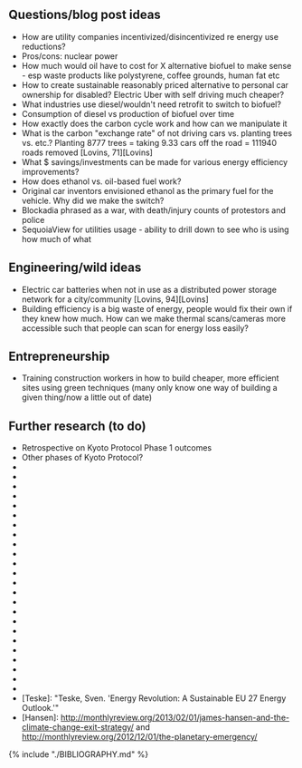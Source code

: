 ## Questions/blog post ideas
* How are utility companies incentivized/disincentivized re energy use reductions?
* Pros/cons: nuclear power
* How much would oil have to cost for X alternative biofuel to make sense - esp waste products like polystyrene, coffee grounds, human fat etc
* How to create sustainable reasonably priced alternative to personal car ownership for disabled? Electric Uber with self driving much cheaper?
* What industries use diesel/wouldn't need retrofit to switch to biofuel?
* Consumption of diesel vs production of biofuel over time
* How exactly does the carbon cycle work and how can we manipulate it
* What is the carbon "exchange rate" of not driving cars vs. planting trees vs. etc.? Planting 8777 trees = taking 9.33 cars off the road = 111940 roads removed [Lovins, 71][Lovins]
* What $ savings/investments can be made for various energy efficiency improvements?
* How does ethanol vs. oil-based fuel work?
* Original car inventors envisioned ethanol as the primary fuel for the vehicle. Why did we make the switch?
* Blockadia phrased as a war, with death/injury counts of protestors and police
* SequoiaView for utilities usage - ability to drill down to see who is using how much of what

## Engineering/wild ideas
* Electric car batteries when not in use as a distributed power storage network for a city/community [Lovins, 94][Lovins]
* Building efficiency is a big waste of energy, people would fix their own if they knew how much. How can we make thermal scans/cameras more accessible such that people can scan for energy loss easily?

## Entrepreneurship
* Training construction workers in how to build cheaper, more efficient sites using green techniques (many only know one way of building a given thing/now a little out of date)

## Further research (to do)
* Retrospective on Kyoto Protocol Phase 1 outcomes
* Other phases of Kyoto Protocol?
* [2009 California Climate Adaptation Strategy]: http://resources.ca.gov/docs/climate/Statewide_Adaptation_Strategy.pdf
* [Begley]: http://www.newsweek.com/learning-love-climate-adaptation-95079 "Begley, Sharon. 'Learning to Love Climate Adaptation.' 2007. Newsweek."
* [Weaver]: http://electrek.co/2016/05/02/price-solar-power-fell-50-16-months-dubai-0299kwh/ "Weaver, John. 'The price of solar power just fell 50% in 16 months – Dubai at $.0299/kWh!' 2016. Electrek."
* [Cooper]: http://www.nirs.org/neconomics/cooperreport_neconomics062009.pdf "Cooper, Mark. 'The Economics of Nuclear Reactors: Renaissance or Relapse?' 2009."
* [CCS]: http://www.climatestrategies.us/library/library/view/893 "Center for Climate Change Studies. 'Climate Change Policy as Economic Stimulus:Evidence and Opportunities from the States.' 2008."
* [CDP]: https://www.cdp.net/CDPResults/CDP-global-climate-change-report-2015.pdf "CDP. 'CDP Global Climate Change Report 2015.' 2015."
* [Lyons]: http://www.drinkerbiddle.com/resources/publications/2003/sarbanes-oxley-and-the-changing-face-of-environmental-liability-disclosure-obligations "Lyons, Francis. 'Sarbanes-Oxley and the changing face of
environmental liability disclosure obligations.' 2003. Drinker Biddle"
* [SEJ]: http://www.sej.org/publications/tipsheet/environmental-refugees-us-and-world-examples "Society of Environmental Journalists. 'Environmental Refugees: U.S. and World Examples.' 2007."
* [Oxfam]: http://www.oxfam.ca/news/disasters-escalating-four-fold-climate-change-hits-po "Oxfam Canada. 'Disasters escalating four-fold as climate change hits poor hardest.' 2007."
* [Schwartz]: http://www.fastcompany.com/1595298/ford-saves-one-million-dollarsby-shutting-computers "Schwartz, Ariel. 'Ford Saves One Million Dollars... By Shutting Off Computers.' 2010. Fast Company."
* [Mitchell]: http://news.bbc.co.uk/2/hi/sci/tech/8516931.stm "Mitchell, Andrew. 'Big business leaves big forest footprints.' 2010. BBC News."
* [Howden]: http://www.independent.co.uk/environment/climate-change/deforestation-the-hidden-cause-of-global-warming-6262622.html "Howden, Daniel. 'Deforestation: the Hidden Cause of Global Warming.' 2007. Independent."
* [NNMREC]: http://nnmrec.oregonstate.edu/nnmrec/education/wave-energy-101/how-do-waves-work "Northwest National Marine Renewable Energy Center. 'How Do Waves Work?' 2016. Oregon State Uiversity."
* [Parkinson]: http://cleantechnica.com/2015/01/29/solar-costs-will-fall-40-next-2-years-heres/ "Parkinson, Giles. 'Solar Costs Will Fall Another 40% In 2 Years. Here’s Why.' 2015. Clean Technica."
* [Ackerman]: https://www.nrdc.org/sites/default/files/fcost.pdf "Ackerman, Frank and Stanton, Elizabeth. 'The Cost of Climate Change: What We'll Pay if Global Warming Continues Unchecked.' 2008. Natural Resources Defense Council."
* [Ramesh]: http://www.theguardian.com/environment/2008/nov/10/maldives-climate-change "Ramesh, Randeep. 'Paradise Almost Lost: Maldives Seek to Buy a New Homeland.' 2008. The Guardian."
* [Stern]: http://mudancasclimaticas.cptec.inpe.br/~rmclima/pdfs/destaques/sternreview_report_complete.pdf "Stern, Nicholas. 'Stern Review: The Economics of Climate Change.' 2006."
* [The other CO2 problem]: https://theotherco2problem.wordpress.com/how-was-the-problem-uncovered/
* [Seattle Times Ocean Acidification]: http://apps.seattletimes.com/reports/sea-change/2013/sep/11/pacific-ocean-perilous-turn-overview/
* [Ensia]: http://ensia.com/about/overview/
* [2030]: https://web.stanford.edu/group/efmh/jacobson/Articles/I/sad1109Jaco5p.indd.pdf "A Path for Sustainable Energy by 2030"
* [Hayes]: https://www.thenation.com/article/new-abolitionism/ "Hayes, Christopher. 'The New Abolitionism.' 2014. On the costs of legislation needed to stay below a 2C warming."
* [Levitan]: http://io9.gizmodo.com/5966689/after-extensive-mathematical-modeling-scientist-declares-earth-is-fucked "Levitan, Dave. 'After extensive mathematical modeling, scientist declares \"Earth is F**ked\".' Io9. 2012."
* [Murphy]: http://physics.ucsd.edu/do-the-math/2011/09/dont-be-a-pv-efficiency-snob/ "Murphy, Tom. 'Don\'t be a PV efficiency snob.' 2011."
* [Teske]: "Teske, Sven. 'Energy Revolution: A Sustainable EU 27 Energy Outlook.'"
* [Hansen]: http://monthlyreview.org/2013/02/01/james-hansen-and-the-climate-change-exit-strategy/ and http://monthlyreview.org/2012/12/01/the-planetary-emergency/

{% include "./BIBLIOGRAPHY.md" %}
